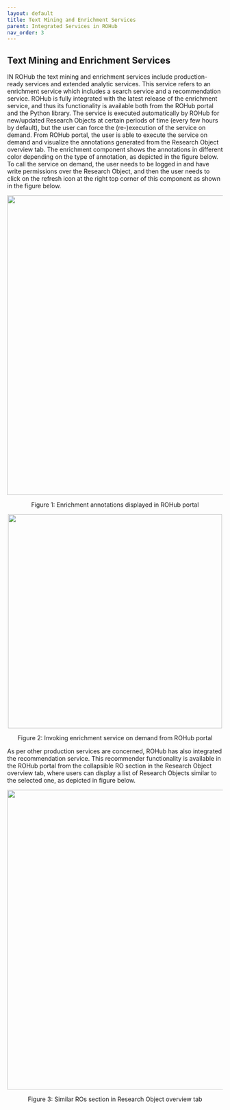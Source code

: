 ```yaml
---
layout: default
title: Text Mining and Enrichment Services
parent: Integrated Services in ROHub
nav_order: 3
---
```


## Text Mining and Enrichment Services

IN ROHub the text mining and enrichment services include production-ready services and extended analytic services.  This service refers to an enrichment service which includes a search service and a recommendation service. ROHub is fully integrated with the latest release of the enrichment service, and thus its functionality is   available   both from   the   ROHub   portal   and the Python   library. The   service   is  executed automatically  by  ROHub  for  new/updated  Research  Objects  at  certain  periods  of  time  (every  few hours by default), but the user can force the (re-)execution of the service on demand. From ROHub portal, the user is able to execute the service on demand and visualize the annotations generated   from   the   Research   Object   overview   tab.   The   enrichment   component   shows   the annotations  in  different  color  depending  on  the  type  of  annotation,  as  depicted  in the figure below.  To call  the  service  on  demand,  the  user  needs  to  be  logged  in  and  have  write  permissions  over  the Research  Object,  and  then  the user  needs  to  click  on  the  refresh  icon  at  the  right  top  corner  of  this component as shown in the figure below.

<p align="center"> <img src="https://box.psnc.pl/f/f9a07e93c0/?raw=1" width="700"> </p>
<div align="center"> Figure 1: Enrichment annotations displayed in ROHub portal </div>


<p align="center"> <img src="https://box.psnc.pl/f/36c43c08ff/?raw=1" width="500"> </p>
<div align="center"> Figure 2: Invoking enrichment service on demand from ROHub portal </div>


As per other production services are concerned, ROHub has also integrated the recommendation service.  This recommender functionality  is available in the  ROHub  portal  from  the collapsible  RO  section  in  the Research  Object overview  tab, where users can  display a  list  of  Research  Objects similar  to  the  selected  one,  as depicted in figure below.

<p align="center"> <img src="https://box.psnc.pl/f/2c918dfb97/?raw=1" width="700"> </p>
<div align="center"> Figure 3: Similar ROs section in Research Object overview tab </div>

